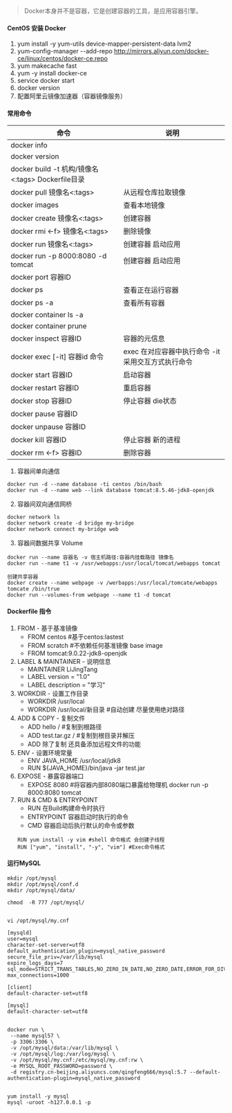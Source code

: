 > Docker本身并不是容器，它是创建容器的工具，是应用容器引擎。
#### CentOS 安装 Docker
1. yum install -y yum-utils device-mapper-persistent-data lvm2
2. yum-config-manager --add-repo http://mirrors.aliyun.com/docker-ce/linux/centos/docker-ce.repo
3. yum makecache fast
4. yum -y install docker-ce
5. service docker start
6. docker version
7. 配置阿里云镜像加速器（容器镜像服务）
#### 常用命令
| 命令                                          | 说明                           |
|---------------------------------------------|------------------------------|
| docker info                                 |                              |
| docker version                              |                              |
| docker build -t 机构/镜像名<:tags>  Dockerfile目录 |                              |
| docker pull 镜像名<:tags>                      | 从远程仓库拉取镜像                    |
| docker images                               | 查看本地镜像                       |
| docker create 镜像名<:tags>                    | 创建容器                         |
| docker rmi <-f> 镜像名<:tags>                  | 删除镜像                         |
| docker run 镜像名<:tags>                       | 创建容器 启动应用                    |
| docker run -p 8000:8080 -d tomcat           | 创建容器 启动应用                    |
| docker port 容器ID                            |                 |
| docker ps                                   | 查看正在运行容器                     |
| docker ps -a                                | 查看所有容器                       |
| docker container ls -a                      |                        |
| docker container prune                      |                        |
| docker inspect 容器ID                         | 容器的元信息                       |
| docker exec [-it] 容器id 命令                   | exec 在对应容器中执行命令 -it采用交互方式执行命令 |
| docker start 容器ID                           | 启动容器                         |
| docker restart 容器ID                         | 重启容器                         |
| docker stop 容器ID                            | 停止容器 die状态                   |
| docker pause 容器ID                           |                              |
| docker unpause 容器ID                         |                              |
| docker kill 容器ID                            | 停止容器 新的进程                    |
| docker rm <-f> 容器ID                         | 删除容器                         |

1. 容器间单向通信
```
docker run -d --name database -ti centos /bin/bash
docker run -d --name web --link database tomcat:8.5.46-jdk8-openjdk
```
2. 容器间双向通信网桥
```
docker network ls
docker network create -d bridge my-bridge
docker network connect my-bridge web
```
3. 容器间数据共享 Volume
```
docker run --name 容器名 -v 宿主机路径:容器内挂载路径 镜像名
docker run --name t1 -v /usr/webapps:/usr/local/tomcat/webapps tomcat

创建共享容器
docker create --name webpage -v /werbapps:/usr/local/tomcate/webapps tomcate /bin/true
docker run --volumes-from webpage --name t1 -d tomcat
```
#### Dockerfile 指令
1. FROM - 基于基准镜像
   - FROM centos #基于centos:lastest
   - FROM scratch #不依赖任何基准镜像 base image
   - FROM tomcat:9.0.22-jdk8-openjdk
2. LABEL & MAINTAINER - 说明信息
   - MAINTAINER LiJingTang
   - LABEL version = "1.0"
   - LABEL description = "学习"
3. WORKDIR - 设置工作目录
   - WORKDIR /usr/local
   - WORKDIR /usr/local/新目录 #自动创建 尽量使用绝对路径
4. ADD & COPY - 复制文件
   - ADD hello / #复制到根路径
   - ADD test.tar.gz / #复制到根目录并解压
   - ADD 除了复制 还具备添加远程文件的功能
5. ENV - 设置环境常量
   - ENV JAVA_HOME /usr/local/jdk8
   - RUN ${JAVA_HOME}/bin/java -jar test.jar
6. EXPOSE - 暴露容器端口
   - EXPOSE 8080 #将容器内部8080端口暴露给物理机 docker run -p 8000:8080 tomcat
7. RUN & CMD & ENTRYPOINT
   - RUN 在Build构建命令时执行
   - ENTRYPOINT 容器启动时执行的命令
   - CMD 容器启动后执行默认的命令或参数
   ```
   RUN yum install -y vim #shell 命令格式 会创建子线程
   RUN ["yum", "install", "-y", "vim"] #Exec命令格式
   ```

#### 运行MySQL
```
mkdir /opt/mysql
mkdir /opt/mysql/conf.d
mkdir /opt/mysql/data/

chmod  -R 777 /opt/mysql/


vi /opt/mysql/my.cnf

[mysqld]
user=mysql
character-set-server=utf8
default_authentication_plugin=mysql_native_password
secure_file_priv=/var/lib/mysql
expire_logs_days=7
sql_mode=STRICT_TRANS_TABLES,NO_ZERO_IN_DATE,NO_ZERO_DATE,ERROR_FOR_DIVISION_BY_ZERO,NO_ENGINE_SUBSTITUTION
max_connections=1000

[client]
default-character-set=utf8

[mysql]
default-character-set=utf8


docker run \
 --name mysql57 \
 -p 3306:3306 \
 -v /opt/mysql/data:/var/lib/mysql \
 -v /opt/mysql/log:/var/log/mysql \
 -v /opt/mysql/my.cnf:/etc/mysql/my.cnf:rw \
 -e MYSQL_ROOT_PASSWORD=password \
 -d registry.cn-beijing.aliyuncs.com/qingfeng666/mysql:5.7 --default-authentication-plugin=mysql_native_password
 

yum install -y mysql 
mysql -uroot -h127.0.0.1 -p

```
